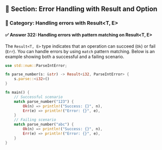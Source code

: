 ## 📘 Section: Error Handling with Result and Option  
### 🔹 Category: Handling errors with Result<T, E>  
#### ✅ Answer 322: Handling errors with pattern matching on Result<T, E>

The `Result<T, E>` type indicates that an operation can succeed (`Ok`) or fail (`Err`). You can handle errors by using `match` pattern matching. Below is an example showing both a successful and a failing scenario.

```rust
use std::num::ParseIntError;

fn parse_number(s: &str) -> Result<i32, ParseIntError> {
    s.parse::<i32>()
}

fn main() {
    // Successful scenario
    match parse_number("123") {
        Ok(n) => println!("Success: {}", n),
        Err(e) => println!("Error: {}", e),
    }
    // Failing scenario
    match parse_number("abc") {
        Ok(n) => println!("Success: {}", n),
        Err(e) => println!("Error: {}", e),
    }
}
```

